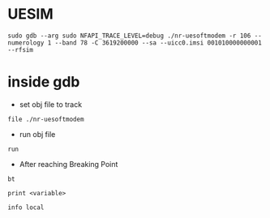 # UESIM
```
sudo gdb --arg sudo NFAPI_TRACE_LEVEL=debug ./nr-uesoftmodem -r 106 --numerology 1 --band 78 -C 3619200000 --sa --uicc0.imsi 001010000000001 --rfsim
```

# inside gdb 

- set obj file to track
```
file ./nr-uesoftmodem
```

- run obj file
```
run
```

- After reaching Breaking Point 
```
bt

print <variable>

info local
```
